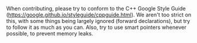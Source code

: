 When contributing, please try to conform to the C++ Google Style Guide (https://google.github.io/styleguide/cppguide.html). We aren't too strict on this, with some things being largely ignored (forward declarations), but try to follow it as much as you can. Also, try to use smart pointers whenever possible, to prevent memory leaks.

